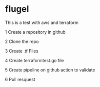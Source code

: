 # flugel

This is a test with aws and terraform

1 Create a repository in github

2 Clone the repo

3 Create .tf Files 

4 Create terraformtest.go file

5 Create pipeline on github action to validate

6 Pull resquest
